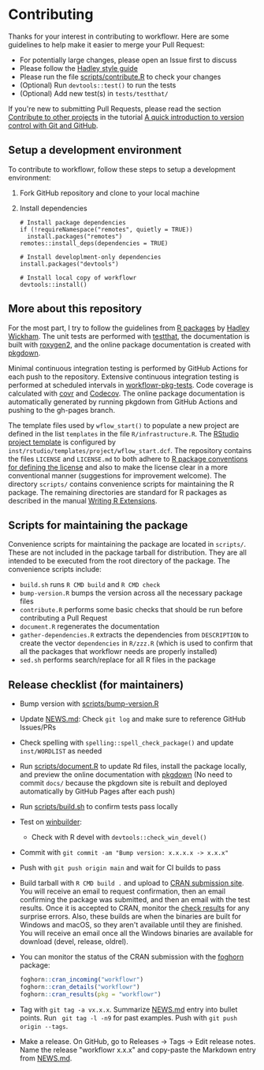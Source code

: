 # Contributing

Thanks for your interest in contributing to workflowr.
Here are some guidelines to help make it easier to merge your Pull Request:

* For potentially large changes, please open an Issue first to discuss
* Please follow the [Hadley style guide][style]
* Please run the file [scripts/contribute.R](scripts/contribute.R) to check your changes
* (Optional) Run `devtools::test()` to run the tests
* (Optional) Add new test(s) in `tests/testthat/`

If you're new to submitting Pull Requests, please read the section [Contribute
to other projects][contribute] in the tutorial [A quick introduction to version
control with Git and GitHub][git-tutorial].

## Setup a development environment

To contribute to workflowr, follow these steps to setup a development
environment:

1. Fork GitHub repository and clone to your local machine

1. Install dependencies

    ```
    # Install package dependencies
    if (!requireNamespace("remotes", quietly = TRUE))
      install.packages("remotes")
    remotes::install_deps(dependencies = TRUE)

    # Install developlment-only dependencies
    install.packages("devtools")

    # Install local copy of workflowr
    devtools::install()
    ```

## More about this repository

For the most part, I try to follow the guidelines from [R packages][r-pkg] by
[Hadley Wickham][hadley]. The unit tests are performed with [testthat][], the
documentation is built with [roxygen2][], and the online package documentation
is created with [pkgdown][].

Minimal continuous integration testing is performed by GitHub Actions for each
push to the repository. Extensive continuous integration testing is performed at
scheduled intervals in [workflowr-pkg-tests][]. Code coverage is calculated with
[covr][] and [Codecov][]. The online package documentation is automatically
generated by running pkgdown from GitHub Actions and pushing to the gh-pages
branch.

The template files used by `wflow_start()` to populate a new project are defined
in the list `templates` in the file `R/infrastructure.R`. The [RStudio project
template][pt] is configured by `inst/rstudio/templates/project/wflow_start.dcf`.
The repository contains the files `LICENSE` and `LICENSE.md` to both adhere to
[R package conventions for defining the license][r-exts-licensing] and also to
make the license clear in a more conventional manner (suggestions for
improvement welcome). The directory `scripts/` contains convenience scripts for
maintaining the R package. The remaining directories are standard for R packages
as described in the manual [Writing R Extensions][r-exts].

## Scripts for maintaining the package

Convenience scripts for maintaining the package are located in `scripts/`. These
are not included in the package tarball for distribution. They are all intended
to be executed from the root directory of the package. The convenience scripts
include:

* `build.sh` runs `R CMD build` and `R CMD check`
* `bump-version.R` bumps the version across all the necessary package files
* `contribute.R` performs some basic checks that should be run before
contributing a Pull Request
* `document.R` regenerates the documentation
* `gather-dependencies.R` extracts the dependencies from `DESCRIPTION` to create
the vector `dependencies` in `R/zzz.R` (which is used to confirm that all the
packages that workflowr needs are properly installed)
* `sed.sh` performs search/replace for all R files in the package

## Release checklist (for maintainers)

* Bump version with [scripts/bump-version.R](scripts/bump-version.R)
* Update [NEWS.md](NEWS.md): Check `git log` and make sure to reference GitHub
Issues/PRs
* Check spelling with `spelling::spell_check_package()` and update
`inst/WORDLIST` as needed
* Run [scripts/document.R](scripts/document.R) to update Rd files, install the
package locally, and preview the online documentation with [pkgdown][] (No need
to commit `docs/` because the pkgdown site is rebuilt and deployed automatically
by GitHub Pages after each push)
* Run [scripts/build.sh](scripts/build.sh) to confirm tests pass locally
* Test on [winbuilder][]:
    * Check with R devel with `devtools::check_win_devel()`
* Commit with `git commit -am "Bump version: x.x.x.x -> x.x.x"`
* Push with `git push origin main` and wait for CI builds to pass
* Build tarball with `R CMD build .` and upload to [CRAN submission
site][cran-submit]. You will receive an email to request confirmation, then an
email confirming the package was submitted, and then an email with the test
results. Once it is accepted to CRAN, monitor the [check results][check-results]
for any surprise errors. Also, these builds are when the binaries are built for
Windows and macOS, so they aren't available until they are finished. You will
receive an email once all the Windows binaries are available for download
(devel, release, oldrel).
* You can monitor the status of the CRAN submission with the [foghorn][]
package:

    ```R
    foghorn::cran_incoming("workflowr")
    foghorn::cran_details("workflowr")
    foghorn::cran_results(pkg = "workflowr")
    ```
* Tag with `git tag -a vx.x.x`. Summarize [NEWS.md](NEWS.md) entry into bullet
points. Run ` git tag -l -n9` for past examples. Push with `git push origin
--tags`.
* Make a release. On GitHub, go to Releases -> Tags -> Edit release notes. Name
the release "workflowr x.x.x" and copy-paste the Markdown entry from
[NEWS.md](NEWS.md).

[check-results]: https://cran.r-project.org/web/checks/check_results_workflowr.html
[Codecov]: https://codecov.io/
[contribute]: https://journals.plos.org/ploscompbiol/article?id=10.1371/journal.pcbi.1004668#sec011
[covr]: https://github.com/jimhester/covr
[cran-submit]: https://cran.r-project.org/submit.html
[foghorn]: https://cran.r-project.org/package=foghorn
[git-tutorial]: https://journals.plos.org/ploscompbiol/article?id=10.1371/journal.pcbi.1004668
[hadley]: http://hadley.nz/
[pkgdown]: https://github.com/r-lib/pkgdown
[pt]: https://rstudio.github.io/rstudio-extensions/rstudio_project_templates.html
[r-exts]: https://cran.r-project.org/doc/manuals/R-exts.html
[r-exts-licensing]: https://cran.r-project.org/doc/manuals/R-exts.html#Licensing
[r-pkg]: https://r-pkgs.org/
[roxygen2]: https://github.com/klutometis/roxygen
[style]: http://adv-r.had.co.nz/Style.html
[testthat]: https://github.com/hadley/testthat
[winbuilder]: https://win-builder.r-project.org/
[workflowr-pkg-tests]: https://github.com/workflowr/workflowr-pkg-tests
